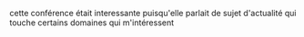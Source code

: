 cette conférence était interessante puisqu'elle parlait de sujet d'actualité qui touche certains domaines qui m'intéressent
